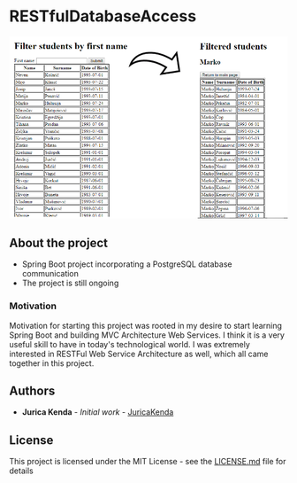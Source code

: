 # RESTfulDatabaseAccess

![](/RESTFulDatabaseAccess/Visuals/studentsfilter.png)


## About the project
* Spring Boot project incorporating a PostgreSQL database communication
* The project is still ongoing

### Motivation
Motivation for starting this project was rooted in my desire to start learning Spring Boot and building MVC Architecture Web Services. I think it is a very useful skill to have in today's technological world. I was extremely interested in RESTFul Web Service Architecture as well, which all came together in this project. 


## Authors

* **Jurica Kenda** - *Initial work* - [JuricaKenda](https://github.com/juricaKenda)

## License

This project is licensed under the MIT License - see the [LICENSE.md](LICENSE.md) file for details
